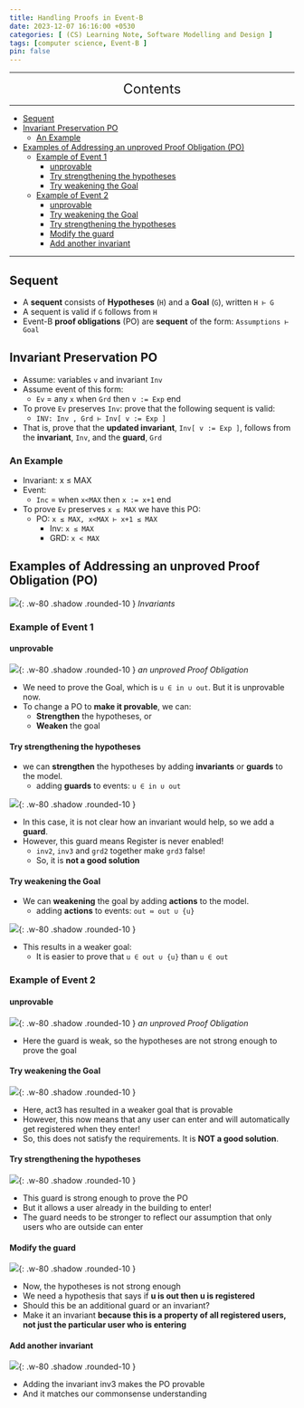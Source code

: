 ```yaml
---
title: Handling Proofs in Event-B
date: 2023-12-07 16:16:00 +0530
categories: [ (CS) Learning Note, Software Modelling and Design ]
tags: [computer science, Event-B ]
pin: false
---
```


---
<center><font size='5'> Contents </font></center>

---

<!-- TOC -->
  * [Sequent](#sequent)
  * [Invariant Preservation PO](#invariant-preservation-po)
    * [An Example](#an-example)
  * [Examples of Addressing an unproved Proof Obligation (PO)](#examples-of-addressing-an-unproved-proof-obligation-po)
    * [Example of Event 1](#example-of-event-1)
      * [unprovable](#unprovable)
      * [Try strengthening the hypotheses](#try-strengthening-the-hypotheses)
      * [Try weakening the Goal](#try-weakening-the-goal)
    * [Example of Event 2](#example-of-event-2)
      * [unprovable](#unprovable-1)
      * [Try weakening the Goal](#try-weakening-the-goal-1)
      * [Try strengthening the hypotheses](#try-strengthening-the-hypotheses-1)
      * [Modify the guard](#modify-the-guard)
      * [Add another invariant](#add-another-invariant)
<!-- TOC -->

---

## Sequent

- A **sequent** consists of **Hypotheses** (`H`) and a **Goal** (`G`), written `H ⊢ G`
- A sequent is valid if `G` follows from `H`
- Event-B **proof obligations** (PO) are **sequent** of the form: `Assumptions ⊢ Goal`

## Invariant Preservation PO

- Assume: variables `v` and invariant `Inv`
- Assume event of this form:
  - `Ev` = any `x` when `Grd` then `v := Exp` end
- To prove `Ev` preserves `Inv`: prove that the following sequent is valid: 
  - `INV: Inv , Grd ⊢ Inv[ v := Exp ]`
- That is, prove that the **updated invariant**, `Inv[ v := Exp ]`, follows from the **invariant**, `Inv`, and the **guard**, `Grd`

### An Example

- Invariant: x ≤ MAX
- Event:
  - `Inc` = when `x<MAX` then `x := x+1` end
- To prove `Ev` preserves `x ≤ MAX` we have this PO:
  - PO: `x ≤ MAX, x<MAX ⊢ x+1 ≤ MAX`
    - Inv: `x ≤ MAX`
    - GRD: `x < MAX`

## Examples of Addressing an unproved Proof Obligation (PO)

![](https://i.postimg.cc/0jZ47smz/hp1.png){: .w-80 .shadow .rounded-10 }
_Invariants_

### Example of Event 1

#### unprovable
![](https://i.postimg.cc/0jpVCqwY/hp2.png){: .w-80 .shadow .rounded-10 }
_an unproved Proof Obligation_

- We need to prove the Goal, which is `u ∈ in ∪ out`. But it is unprovable now.
- To change a PO to **make it provable**, we can:
  - **Strengthen** the hypotheses, or
  - **Weaken** the goal

#### Try strengthening the hypotheses

- we can **strengthen** the hypotheses by adding **invariants** or **guards** to the model.
  - adding **guards** to events: `u ∈ in ∪ out `

![](https://i.postimg.cc/Yq89Cnn0/hp3.png){: .w-80 .shadow .rounded-10 }

- In this case, it is not clear how an invariant would help, so we add a **guard**.
- However, this guard means Register is never enabled!
  - `inv2`, `inv3` and `grd2` together make `grd3` false!
  - So, it is **not a good solution**

#### Try weakening the Goal

- We can **weakening** the goal by adding **actions** to the model.
  - adding **actions** to events: `out ≔ out ∪ {u} `

![](https://i.postimg.cc/k5kTkyWX/hp4.png){: .w-80 .shadow .rounded-10 }

- This results in a weaker goal:
  - It is easier to prove that `u ∈ out ∪ {u}` than `u ∈ out`

### Example of Event 2

#### unprovable

![](https://i.postimg.cc/RFQdYJ9W/hp5.png){: .w-80 .shadow .rounded-10 }
_an unproved Proof Obligation_

- Here the guard is weak, so the hypotheses are not strong enough to prove the goal

#### Try weakening the Goal

![](https://i.postimg.cc/d00TF787/hp6.png){: .w-80 .shadow .rounded-10 }

- Here, act3 has resulted in a weaker goal that is provable
- However, this now means that any user can enter and will automatically get registered when they enter!
- So, this does not satisfy the requirements. It is **NOT a good solution**.

#### Try strengthening the hypotheses

![](https://i.postimg.cc/NGR8pHbY/hp7.png){: .w-80 .shadow .rounded-10 }

- This guard is strong enough to prove the PO
- But it allows a user already in the building to enter!
- The guard needs to be stronger to reflect our assumption that only users who are outside can enter

#### Modify the guard

![](https://i.postimg.cc/59k3HVPQ/hp8.png){: .w-80 .shadow .rounded-10 }

- Now, the hypotheses is not strong enough
- We need a hypothesis that says if **u is out then u is registered**
- Should this be an additional guard or an invariant?
- Make it an invariant **because this is a property of all registered users, not just the particular user who is entering**

#### Add another invariant

![](https://i.postimg.cc/SNchQkqk/hp9.png){: .w-80 .shadow .rounded-10 }

- Adding the invariant inv3 makes the PO provable
- And it matches our commonsense understanding
